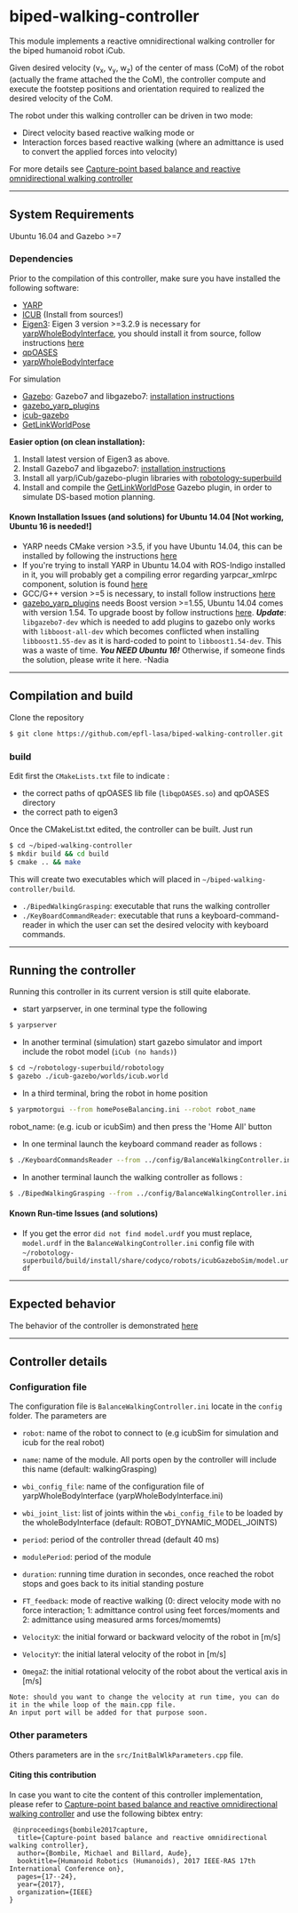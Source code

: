 # biped-walking-controller

This module implements a reactive omnidirectional walking controller for the biped humanoid robot iCub.

Given desired velocity (v<sub>x</sub>, v<sub>y</sub>, w<sub>z</sub>) of the center of mass (CoM) of the robot (actually the frame attached the the CoM), the controller compute and execute the footstep positions and orientation required to realized the desired velocity of the CoM.

The robot under this walking controller can be driven in two mode: 
- Direct velocity based reactive walking mode  or 
- Interaction forces based reactive walking (where an admittance is used to convert the applied forces into velocity)

For more details see [Capture-point based balance and reactive omnidirectional walking controller](https://ieeexplore.ieee.org/document/8239532)

---

## System Requirements
Ubuntu 16.04 and Gazebo >=7

### Dependencies
Prior to the compilation of this controller, make sure you have installed the following software:
- [YARP](https://github.com/robotology/yarp)
- [ICUB](https://github.com/robotology/icub-main) (Install from sources!)
- [Eigen3](): Eigen 3 version >=3.2.9 is necessary for [yarpWholeBodyInterface](https://github.com/robotology/yarp-wholebodyinterface), you should install it from source, follow instructions [here](https://github.com/eigenteam/eigen-git-mirror)
- [qpOASES](https://projects.coin-or.org/qpOASES/wiki/QpoasesInstallation)
- [yarpWholeBodyInterface](https://github.com/robotology/yarp-wholebodyinterface)

For simulation
- [Gazebo](http://gazebosim.org/tutorials?tut=install_ubuntu&cat=install): Gazebo7 and libgazebo7: [installation instructions](http://gazebosim.org/tutorials?cat=install&tut=install_ubuntu&ver=7.0) 
- [gazebo_yarp_plugins](https://github.com/robotology/gazebo-yarp-plugins)
- [icub-gazebo](https://github.com/robotology/icub-gazebo)
- [GetLinkWorldPose](https://github.com/epfl-lasa/GetLinkWorldPose.git)

**Easier option (on clean installation):**
1. Install latest version of Eigen3 as above.
2. Install Gazebo7 and libgazebo7: [installation instructions](http://gazebosim.org/tutorials?cat=install&tut=install_ubuntu&ver=7.0) 
3. Install all yarp/iCub/gazebo-plugin libraries with [robotology-superbuild](https://github.com/robotology/robotology-superbuild)
4. Install and compile the [GetLinkWorldPose](https://github.com/epfl-lasa/GetLinkWorldPose.git) Gazebo plugin, in order to simulate DS-based motion planning.

#### Known Installation Issues (and solutions) for Ubuntu 14.04 [Not working, Ubuntu 16 is needed!]
- YARP needs CMake version >3.5, if you have Ubuntu 14.04, this can be installed by following the instructions [here](https://www.claudiokuenzler.com/blog/755/install-upgrade-cmake-3.10.1-ubuntu-14.04-trusty-alternatives#.XAKUHxgnapo)
- If you're trying to install YARP in Ubuntu 14.04 with ROS-Indigo installed in it, you will probably get a compiling error regarding yarpcar_xmlrpc component, solution is found [here](https://github.com/robotology/yarp/issues/1323)
- GCC/G++ version >=5 is necessary, to install follow instructions [here](https://gist.github.com/beci/2a2091f282042ed20cda)
- [gazebo_yarp_plugins](https://github.com/robotology/gazebo-yarp-plugins) needs Boost version >=1.55, Ubuntu 14.04 comes with version 1.54. To upgrade boost by follow instructions [here](https://codeyarns.com/2013/12/27/how-to-upgrade-the-boost-library-on-ubuntu/).
***Update***: ``libgazebo7-dev`` which is needed to add plugins to gazebo only works with ``libboost-all-dev`` which becomes conflicted when installing ``libboost1.55-dev`` as it is hard-coded to point to ``libboost1.54-dev``. This was a waste of time. ***You NEED Ubuntu 16!*** Otherwise, if someone finds the solution, please write it here. -Nadia

---

## Compilation and build

Clone the repository

```bash
$ git clone https://github.com/epfl-lasa/biped-walking-controller.git
```

### build
Edit first the `CMakeLists.txt` file to indicate :
- the correct paths of qpOASES lib file (`libqpOASES.so`) and qpOASES directory
- the correct path to eigen3

Once the CMakeList.txt edited, the controller can be built. Just run

```bash
$ cd ~/biped-walking-controller
$ mkdir build && cd build
$ cmake .. && make
```
This will create two executables which will placed in ``~/biped-walking-controller/build``.
- ``./BipedWalkingGrasping``: executable that runs the walking controller
- ``./KeyBoardCommandReader``: executable that runs a keyboard-command-reader in which the user can set the desired velocity with keyboard commands.

---

## Running the controller
Running this controller in its current version is still quite elaborate. 

- start yarpserver, in one terminal type the following
```bash
$ yarpserver
```
- In another terminal (simulation) start gazebo simulator and import include the robot model (`iCub (no hands)`)
```bash
$ cd ~/robotology-superbuild/robotology
$ gazebo ./icub-gazebo/worlds/icub.world
```
- In a third terminal, bring the robot in home position 
```bash
$ yarpmotorgui --from homePoseBalancing.ini --robot robot_name 
```
robot_name: (e.g. icub or icubSim) and then press the 'Home All' button

- In one terminal launch the keyboard command reader as follows : 
```bash
$ ./KeyboardCommandsReader --from ../config/BalanceWalkingController.ini
```
- In another terminal launch the walking controller as follows : 
```bash
$ ./BipedWalkingGrasping --from ../config/BalanceWalkingController.ini
```

#### Known Run-time Issues (and solutions)
- If you get the error `did not find model.urdf` you must replace, `model.urdf` in the `BalanceWalkingController.ini` config file with `~/robotology-superbuild/build/install/share/codyco/robots/icubGazeboSim/model.urdf`
---


## Expected behavior

The behavior of the controller is  demonstrated [here](https://www.youtube.com/watch?v=9hKOVHDDnfc&t=16s)

---

## Controller details


### Configuration file

The configuration file is `BalanceWalkingController.ini` locate in the `config` folder. The parameters are

- `robot`: name of the robot to connect to (e.g icubSim for simulation and icub for the real robot)
- `name`: name of the module. All ports open by the controller will include this name (default: walkingGrasping)
- `wbi_config_file`: name of the configuration file of yarpWholeBodyInterface (yarpWholeBodyInterface.ini)
- `wbi_joint_list`: list of joints within the `wbi_config_file` to be loaded by the wholeBodyInterface (default: ROBOT_DYNAMIC_MODEL_JOINTS)
- `period`: period of the controller thread (default 40 ms)
- `modulePeriod`: period of the module
- `duration`: running time duration in secondes, once reached the robot stops and goes back to its initial standing posture

- `FT_feedback`: mode of reactive walking (0: direct velocity mode with no force interaction; 1: admittance control using feet forces/moments and 2: admittance using measured arms forces/momemts)

- `VelocityX`: the initial forward or backward velocity of the robot in [m/s]
- `VelocityY`:  the initial lateral velocity of the robot in [m/s]
- `OmegaZ`:	the initial rotational velocity of the robot about the vertical axis in [m/s]	

```
Note: should you want to change the velocity at run time, you can do it in the while loop of the main.cpp file. 
An input port will be added for that purpose soon.
``` 


### Other parameters

Others parameters are in the `src/InitBalWlkParameters.cpp` file. 



#### Citing this contribution
In case you want to cite the content of this controller implementation, please refer to [Capture-point based balance and reactive omnidirectional walking controller](https://ieeexplore.ieee.org/document/8239532) and use the following bibtex entry:

``` 
 @inproceedings{bombile2017capture,
  title={Capture-point based balance and reactive omnidirectional walking controller},
  author={Bombile, Michael and Billard, Aude},
  booktitle={Humanoid Robotics (Humanoids), 2017 IEEE-RAS 17th International Conference on},
  pages={17--24},
  year={2017},
  organization={IEEE}
}
```
